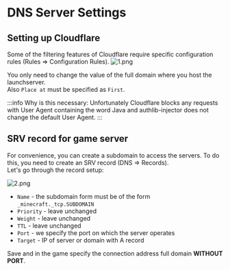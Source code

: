 # DNS Server Settings

## Setting up Cloudflare

Some of the filtering features of Cloudflare require specific configuration rules (Rules => Configuration Rules).
![1.png](/cloudflare/1.webp)

You only need to change the value of the full domain where you host the launchserver.\
Also `Place at` must be specified as `First`.

:::info Why is this necessary:
Unfortunately Cloudflare blocks any requests with User Agent containing the word Java and authlib-injector does not change the default User Agent.
:::

## SRV record for game server

For convenience, you can create a subdomain to access the servers. To do this, you need to create an SRV record (DNS => Records). \
Let's go through the record setup:

![2.png](/cloudflare/2.webp)

- `Name` - the subdomain form must be of the form `_minecraft._tcp.SUBDOMAIN`
- `Priority` - leave unchanged
- `Weight` - leave unchanged
- `TTL` - leave unchanged
- `Port` - we specify the port on which the server operates
- `Target` - IP of server or domain with A record

Save and in the game specify the connection address full domain **WITHOUT PORT**.